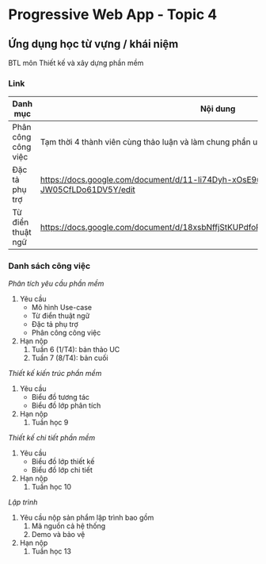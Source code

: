# Progressive Web App - Topic 4
## Ứng dụng học từ vựng / khái niệm

BTL môn Thiết kế và xây dựng phần mềm

### Link
Danh mục | Nội dung
-------- | --------
Phân công công việc | Tạm thời 4 thành viên cùng thảo luận và làm chung phần usecase 
Đặc tả phụ trợ | https://docs.google.com/document/d/11-li74Dyh-xOsE9u7tyl9Vc-Ool-JW05CfLDo61DV5Y/edit
Từ điển thuật ngữ | https://docs.google.com/document/d/18xsbNffjStKUPdfoPkUiaSQmIIrJNiVhWKucR6lyR08/edit

### Danh sách công việc

*Phân tích yêu cầu phần mềm*
1. Yêu cầu
    * Mô hình Use-case
    * Từ điển thuật ngữ
    * Đặc tả phụ trợ
    * Phân công công việc
2. Hạn nộp
    1. Tuần 6 (1/T4): bản thảo UC
    2. Tuần 7 (8/T4): bản cuối

*Thiết kế kiến trúc phần mềm*
1. Yêu cầu
    * Biểu đồ tương tác
    * Biểu đồ lớp phân tích
2. Hạn nộp
    1. Tuần học 9

*Thiết kế chi tiết phần mềm*
1. Yêu cầu
    * Biểu đồ lớp thiết kế
    * Biểu đồ lớp chi tiết
2. Hạn nộp
    1. Tuần học 10
    
*Lập trình*
1. Yêu cầu nộp sản phẩm lập trình bao gồm
    1. Mã nguồn cả hệ thống
    2. Demo và bảo vệ
2. Hạn nộp
    1. Tuần học 13
